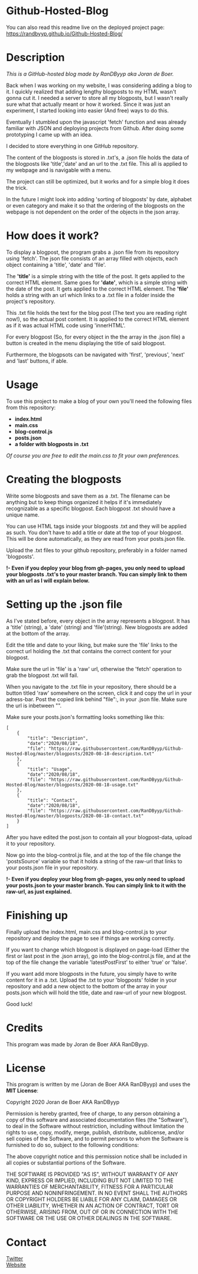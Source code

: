 # Github-Hosted-Blog

You can also read this readme live on the deployed project page: https://randbyyp.github.io/Github-Hosted-Blog/

# Description
*This is a GitHub-hosted blog made by RanDByyp aka Joran de Boer.*

Back when I was working on my website, I was considering adding a blog to it. I quickly realized that adding lengthy blogposts to my HTML wasn't gonna cut it. I needed a server to store all my blogposts, but I wasn't really sure what that actually meant or how it worked. Since it was just an experiment, I started looking into easier (And free) ways to do this.

Eventually I stumbled upon the javascript 'fetch' function and was already familiar with JSON and deploying projects from Github. After doing some prototyping I came up with an idea.

I decided to store everything in one GitHub repository.

The content of the blogposts is stored in .txt's, a .json file holds the data of the blogposts like 'title','date' and an url to the .txt file. This all is applied to my webpage and is navigable with a menu.

The project can still be optimized, but it works and for a simple blog it does the trick.

In the future I might look into adding 'sorting of blogposts' by date, alphabet or even category and make it so that the ordering of the blogposts on the webpage is not dependent on the order of the objects in the json array.

# How does it work?

To display a blogpost, the program grabs a .json file from its repository using 'fetch'. The json file consists of an array filled with objects, each object containing a 'title', 'date' and 'file'.

The **'title'** is a simple string with the title of the post. It gets applied to the correct HTML element.
Same goes for **'date'**, which is a simple string with the date of the post. It gets applied to the correct HTML element.
The **'file'** holds a string with an url which links to a .txt file in a folder inside the project's repository.

This .txt file holds the text for the blog post (The text you are reading right now!), so the actual post content. It is applied to the correct HTML element as if it was actual HTML code using 'innerHTML'.

For every blogpost (So, for every object in the the array in the .json file) a button is created in the menu displaying the title of said blogpost.

Furthermore, the blogpsots can be navigated with 'first', 'previous', 'next' and 'last' buttons, if able.

# Usage

To use this project to make a blog of your own you'll need the following files from this repository:

- **index.html**
- **main.css**
- **blog-control.js**
- **posts.json**
- **a folder with blogposts in .txt**

*Of course you are free to edit the main.css to fit your own preferences.*

# Creating the blogposts

Write some blogposts and save them as a .txt. The filename can be anything but to keep things organized it helps if it's immediately recognizable as a specific blogpost. Each blogpost .txt should have a unique name.

You can use HTML tags inside your blogposts .txt and they will be applied as such. You don't have to add a title or date at the top of your blogpost. This will be done automatically, as they are read from your posts.json file.

Upload the .txt files to your github repository, preferably in a folder named 'blogposts'.

**!- Even if you deploy your blog from gh-pages, you only need to upload your blogposts .txt's to your master branch. You can simply link to them with an url as I will explain below.**

# Setting up the .json file

As I've stated before, every object in the array represents a blogpost. It has a 'title' (string), a 'date' (string) and 'file'(string). New blogposts are added at the bottom of the array.

Edit the title and date to your liking, but make sure the 'file' links to the correct url holding the .txt that contains the correct content for your blogpost.

Make sure the url in 'file' is a 'raw' url, otherwise the 'fetch' operation to grab the blogpost .txt will fail.

When you navigate to the .txt file in your repository, there should be a button titled 'raw' somewhere on the screen, click it and copy the url in your adress-bar. Post the copied link behind "file":, in your .json file. Make sure the url is inbetween "".

Make sure your posts.json's formatting looks something like this:
```
[
	{
		"title": "Description",
		"date":"2020/08/18",
		"file": "https://raw.githubusercontent.com/RanDByyp/Github-Hosted-Blog/master/blogposts/2020-08-18-description.txt"
	},
	{
		"title": "Usage",
		"date":"2020/08/18",
		"file": "https://raw.githubusercontent.com/RanDByyp/Github-Hosted-Blog/master/blogposts/2020-08-18-usage.txt"
	},
	{
		"title": "Contact",
		"date":"2020/08/18",
		"file": "https://raw.githubusercontent.com/RanDByyp/Github-Hosted-Blog/master/blogposts/2020-08-18-contact.txt"
	}
]
```

After you have edited the post.json to contain all your blogpost-data, upload it to your repository.

Now go into the blog-control.js file, and at the top of the file change the 'postsSource' variable so that it holds a string of the raw-url that links to your posts.json file in your repository.

**!- Even if you deploy your blog from gh-pages, you only need to upload your posts.json to your master branch. You can simply link to it with the raw-url, as just explained.**

# Finishing up

Finally upload the index.html, main.css and blog-control.js to your repository and deploy the page to see if things are working correctly.

If you want to change which blogpost is displayed on page-load (Either the first or last post in the .json array), go into the blog-control.js file, and at the top of the file change the variable 'latestPostFirst' to either 'true' or 'false'.

If you want add more blogposts in the future, you simply have to write content for it in a .txt. Upload the .txt to your 'blogposts' folder in your repository and add a new object to the bottom of the array in your posts.json which will hold the title, date and raw-url of your new blogpost.

Good luck!

# Credits

This program was made by Joran de Boer AKA RanDByyp.

# License

This program is written by me (Joran de Boer AKA RanDByyp) and uses the **MIT License**:

Copyright 2020 Joran de Boer AKA RanDByyp

Permission is hereby granted, free of charge, to any person obtaining a copy of this software and associated documentation files (the "Software"), to deal in the Software without restriction, including without limitation the rights to use, copy, modify, merge, publish, distribute, sublicense, and/or sell copies of the Software, and to permit persons to whom the Software is furnished to do so, subject to the following conditions:

The above copyright notice and this permission notice shall be included in all copies or substantial portions of the Software.

THE SOFTWARE IS PROVIDED "AS IS", WITHOUT WARRANTY OF ANY KIND, EXPRESS OR IMPLIED, INCLUDING BUT NOT LIMITED TO THE WARRANTIES OF MERCHANTABILITY, FITNESS FOR A PARTICULAR PURPOSE AND NONINFRINGEMENT. IN NO EVENT SHALL THE AUTHORS OR COPYRIGHT HOLDERS BE LIABLE FOR ANY CLAIM, DAMAGES OR OTHER LIABILITY, WHETHER IN AN ACTION OF CONTRACT, TORT OR OTHERWISE, ARISING FROM, OUT OF OR IN CONNECTION WITH THE SOFTWARE OR THE USE OR OTHER DEALINGS IN THE SOFTWARE.

# Contact

[Twitter](https://twitter.com/RandbYyp)<br>[Website](https://randbyyp.github.io/)
